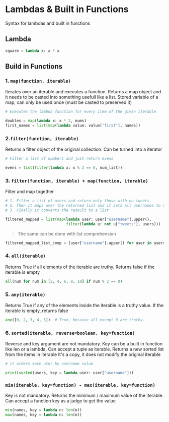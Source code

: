 # Lambdas & Built in Functions
Syntax for lambdas and built in functions

## Lambda
`````python
square = lambda x: x * x
`````

## Build in Functions
### 1. ``map(function, iterable)``
Iterates over an iterable and executes a function.
Returns a map object and it needs to be casted into something usefull like a list.
Stored variable of a map, can only be used once (must be casted to preserved it)
`````python
# Executes the lambda function for every item of the given iterable

doubles = map(lambda x: x * 2, nums)
first_names = list(map(lambda value: value["first"], names))
`````

### 2.``filter(function, iterable)``
Returns a filter object of the original collection.
Can be turned into a iterator
`````python
# Filter a list of numbers and just return evens

evens = list(filter(lambda x: x % 2 == 0, num_list))

`````

### 3. ``filter(function, iterable) + map(function, iterable)``
Filter and map together
`````python
# 1. Filter a list of users and return only those with no tweets.
# 2. Then it maps over the returned list and it sets all usernames to uppercase
# 3. Finally it converts the resoult to a list

filtered_mapped = list(map(lambda user: user["username"].upper(),
                           filter(lambda u: not u["tweets"], users)))
`````

> The same can be done with list comprehension
`````python
filtered_mapped_list_comp = [user["username"].upper() for user in users if not user["tweets"]]
`````

### 4. ``all(iterable)``
Returns True if all elements of the iterable are truthy. Returns false if the iterable is empty
`````python
all(num for num in [2, 4, 6, 8, 10] if num % 2 == 0) 
`````

### 5. ``any(iterable)``
Returns True if any of the elements inside the iterable is a truthy value. If the iterable is empty, returns false
`````python
any([0, 2, 3, 4, 5])  # True, because all except 0 are truthy.
`````

### 6. ``sorted(iterable, reverse=boolean, key=function)``
Reverse and key argument are not mandatory.
Key can be a built in function like len or a lambda. 
Can accept a tuple as iterable. 
Returns a new sorted list from the items in iterable
It's a copy, it does not modify the original iterable
`````python
# it orders each user by username value

print(sorted(users, key = lambda user: user["username"]))
`````

### ``min(iterable, key=function) - max(iterable, key=function)``
Key is not mandatory.
Returns the minimum / maximum value of the iterable.
Can accept a function key as a judge to get the value
`````python
min(names, key = lambda n: len(n))
max(names, key = lambda n: len(n))
`````

